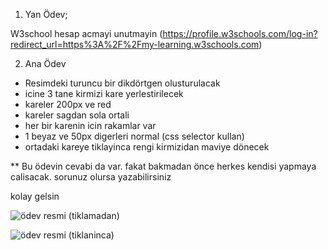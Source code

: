 
1) Yan Ödev;

W3school hesap acmayi unutmayin  (https://profile.w3schools.com/log-in?redirect_url=https%3A%2F%2Fmy-learning.w3schools.com)

2) Ana Ödev

- Resimdeki turuncu bir dikdörtgen olusturulacak
- icine 3 tane kirmizi kare yerlestirilecek
- kareler 200px ve red
- kareler sagdan sola ortali
- her bir karenin icin rakamlar var
- 1 beyaz ve 50px digerleri normal (css selector kullan)
- ortadaki kareye tiklayinca rengi kirmizidan maviye dönecek


** Bu ödevin cevabi da var. fakat bakmadan önce herkes kendisi yapmaya calisacak. sorunuz olursa yazabilirsiniz

kolay gelsin


![ödev resmi (tiklamadan)](https://user-images.githubusercontent.com/74236869/174315271-c064e0c6-e772-4c59-825f-194b531f8215.png)


![ödev resmi (tiklaninca)](https://user-images.githubusercontent.com/74236869/174315301-332da057-d5af-4a0c-a9dc-9cdf9ea31387.png)
